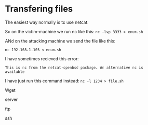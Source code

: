 # Transfering files

The easiest way normally is to use netcat. 

So on the victim-machine we run nc like this:
```nc -lvp 3333 > enum.sh```

ANd on the attacking machine we send the file like this:

```nc 192.168.1.103 < enum.sh```

I have sometimes recieved this error:

`This is nc from the netcat-openbsd package. An alternative nc is available`

I have just run this command instead:
`nc -l 1234 > file.sh`

Wget

server



ftp

ssh
